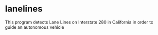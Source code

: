# lanelines
This program detects Lane Lines on Interstate 280 in California in order to guide an autonomous vehicle
